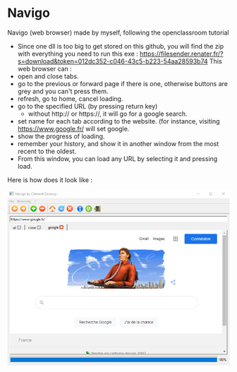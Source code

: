 # Navigo
Navigo (web browser) made by myself, following the openclassroom tutorial
- Since one dll is too big to get stored on this github, you will find the zip with everything you need to run this exe : https://filesender.renater.fr/?s=download&token=012dc352-c046-43c5-b223-54aa28593b74
This web browser can : 
- open and close tabs.
- go to the previous or forward page if there is one, otherwise buttons are grey and you can't press them.
- refresh, go to home, cancel loading.
- go to the specified URL (by pressing return key)
  - without http:// or https://, it will go for a google search.
- set name for each tab according to the website. (for instance, visiting https://www.google.fr/ will set google.
- show the progress of loading.
- remember your history, and show it in another window from the most recent to the oldest.
- From this window, you can load any URL by selecting it and pressing load.

Here is how does it look like :

![screenshot](images/screenshot_navigo.png)
